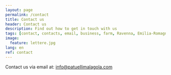 ```yaml
---
layout: page
permalink: /contact
title: Contact us
header: Contact us
description: Find out how to get in touch with us
tags: [contact, contacts, email, business, farm, Ravenna, Emilia-Romagna]
image:
  feature: lettere.jpg
lang: en
ref: contact
---
```


Contact us via email at: info@patuellimalagola.com
